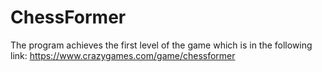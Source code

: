 # ChessFormer
The program achieves the first level of the game which is in the following link:
https://www.crazygames.com/game/chessformer
